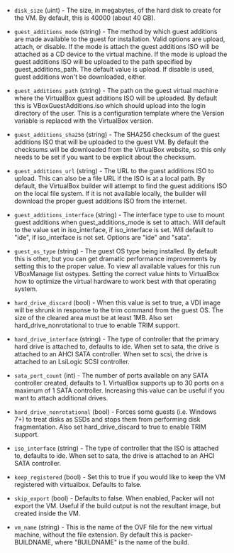 <!-- Code generated from the comments of the Config struct in builder/virtualbox/iso/builder.go; DO NOT EDIT MANUALLY -->

-   `disk_size` (uint) - The size, in megabytes, of the hard disk to create for the VM. By
    default, this is 40000 (about 40 GB).
    
-   `guest_additions_mode` (string) - The method by which guest additions are made available to the guest for
    installation. Valid options are upload, attach, or disable. If the mode
    is attach the guest additions ISO will be attached as a CD device to the
    virtual machine. If the mode is upload the guest additions ISO will be
    uploaded to the path specified by guest_additions_path. The default
    value is upload. If disable is used, guest additions won't be
    downloaded, either.
    
-   `guest_additions_path` (string) - The path on the guest virtual machine where the VirtualBox guest
    additions ISO will be uploaded. By default this is
    VBoxGuestAdditions.iso which should upload into the login directory of
    the user. This is a configuration template where the Version variable is
    replaced with the VirtualBox version.
    
-   `guest_additions_sha256` (string) - The SHA256 checksum of the guest additions ISO that will be uploaded to
    the guest VM. By default the checksums will be downloaded from the
    VirtualBox website, so this only needs to be set if you want to be
    explicit about the checksum.
    
-   `guest_additions_url` (string) - The URL to the guest additions ISO to upload. This can also be a file
    URL if the ISO is at a local path. By default, the VirtualBox builder
    will attempt to find the guest additions ISO on the local file system.
    If it is not available locally, the builder will download the proper
    guest additions ISO from the internet.
    
-   `guest_additions_interface` (string) - The interface type to use to mount guest additions when
    guest_additions_mode is set to attach. Will default to the value set in
    iso_interface, if iso_interface is set. Will default to "ide", if
    iso_interface is not set. Options are "ide" and "sata".
    
-   `guest_os_type` (string) - The guest OS type being installed. By default this is other, but you can
    get dramatic performance improvements by setting this to the proper
    value. To view all available values for this run VBoxManage list
    ostypes. Setting the correct value hints to VirtualBox how to optimize
    the virtual hardware to work best with that operating system.
    
-   `hard_drive_discard` (bool) - When this value is set to true, a VDI image will be shrunk in response
    to the trim command from the guest OS. The size of the cleared area must
    be at least 1MB. Also set hard_drive_nonrotational to true to enable
    TRIM support.
    
-   `hard_drive_interface` (string) - The type of controller that the primary hard drive is attached to,
    defaults to ide. When set to sata, the drive is attached to an AHCI SATA
    controller. When set to scsi, the drive is attached to an LsiLogic SCSI
    controller.
    
-   `sata_port_count` (int) - The number of ports available on any SATA controller created, defaults
    to 1. VirtualBox supports up to 30 ports on a maximum of 1 SATA
    controller. Increasing this value can be useful if you want to attach
    additional drives.
    
-   `hard_drive_nonrotational` (bool) - Forces some guests (i.e. Windows 7+) to treat disks as SSDs and stops
    them from performing disk fragmentation. Also set hard_drive_discard to
    true to enable TRIM support.
    
-   `iso_interface` (string) - The type of controller that the ISO is attached to, defaults to ide.
    When set to sata, the drive is attached to an AHCI SATA controller.
    
-   `keep_registered` (bool) - Set this to true if you would like to keep the VM registered with
    virtualbox. Defaults to false.
    
-   `skip_export` (bool) - Defaults to false. When enabled, Packer will not export the VM. Useful
    if the build output is not the resultant image, but created inside the
    VM.
    
-   `vm_name` (string) - This is the name of the OVF file for the new virtual machine, without
    the file extension. By default this is packer-BUILDNAME, where
    "BUILDNAME" is the name of the build.
    